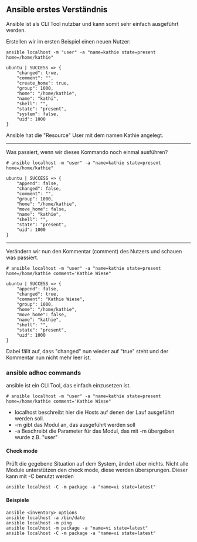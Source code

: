 ## Ansible erstes Verständnis

Ansible ist als CLI Tool nutzbar und kann somit sehr einfach ausgeführt werden.

Erstellen wir im ersten Beispiel einen neuen Nutzer:

```shell
ansible localhost -m "user" -a "name=kathie state=present home=/home/kathie"
```

```shell
ubuntu | SUCCESS => {
    "changed": true,
    "comment": "",
    "create_home": true,
    "group": 1000,
    "home": "/home/kathie",
    "name": "kathi",
    "shell": "",
    "state": "present",
    "system": false,
    "uid": 1000
}
```

Ansible hat die "Resource" User mit dem namen Kathie angelegt.

----

Was passiert, wenn wir dieses Kommando noch einmal ausführen?

```shell
# ansible localhost -m "user" -a "name=kathie state=present home=/home/kathie"
```

```shell
ubuntu | SUCCESS => {
    "append": false,
    "changed": false,
    "comment": "",
    "group": 1000,
    "home": "/home/kathie",
    "move_home": false,
    "name": "kathie",
    "shell": "",
    "state": "present",
    "uid": 1000
}
```

----

Verändern wir nun den Kommentar (comment) des Nutzers und schauen was passiert.

```shell
# ansible localhost -m "user" -a "name=kathie state=present home=/home/kathie comment='Kathie Wiese"
```

```shell
ubuntu | SUCCESS => {
    "append": false,
    "changed": true,
    "comment": "Kathie Wiese",
    "group": 1000,
    "home": "/home/kathie",
    "move_home": false,
    "name": "kathie",
    "shell": "",
    "state": "present",
    "uid": 1000
}
```

Dabei fällt auf, dass "changed" nun wieder auf "true" steht und der Kommentar nun nicht mehr leer ist.

### ansible adhoc commands

ansible ist ein CLI Tool, das einfach einzusetzen ist.

```shell
# ansible localhost -m "user" -a "name=kathie state=present home=/home/kathie comment='Kathie Wiese"
```

* localhost beschreibt hier die Hosts auf denen der Lauf ausgeführt werden soll.
* -m gibt das Modul an, das ausgeführt werden soll
* -a Beschreibt die Parameter für das Modul, das mit -m übergeben wurde z.B. "user"

#### Check mode

Prüft die gegebene Situation auf dem System, ändert aber nichts.
Nicht alle Module unterstützen den check mode, diese werden übersprungen.
Dieser kann mit -C benutzt werden

```shell
ansible localhost -C -m package -a "name=vi state=latest"
```

#### Beispiele

```shell
ansible <inventory> options
ansible localhost -a /bin/date
ansible localhost -m ping
ansible localhost -m package -a "name=vi state=latest"
ansible localhost -C -m package -a "name=vi state=latest"
```
